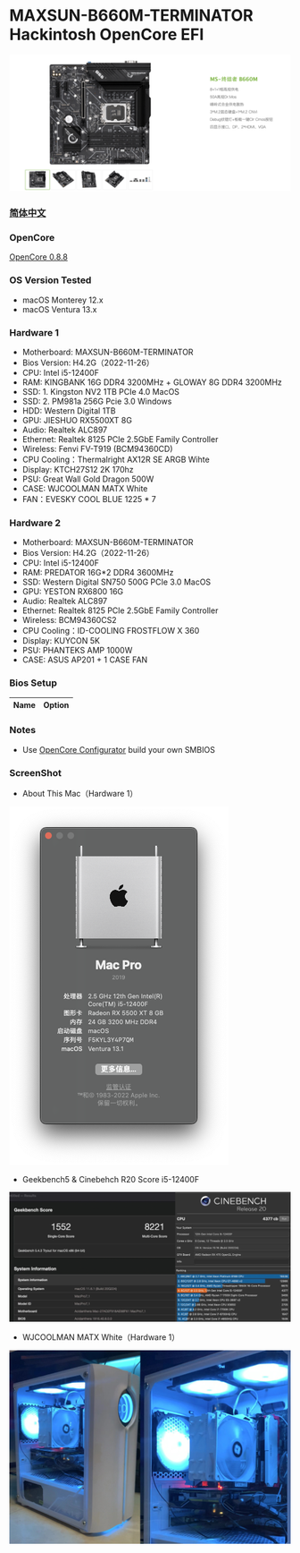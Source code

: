 # MAXSUN-B660M-TERMINATOR Hackintosh OpenCore EFI

![image](ScreenShot/Motherboard.png)

### [简体中文](README.zh_CN.md)

### OpenCore

[OpenCore 0.8.8](https://github.com/acidanthera/OpenCorePkg)

### OS Version Tested

- macOS Monterey 12.x
- macOS Ventura  13.x 

### Hardware 1

- Motherboard: MAXSUN-B660M-TERMINATOR
- Bios Version: H4.2G（2022-11-26）
- CPU: Intel i5-12400F
- RAM: KINGBANK 16G DDR4 3200MHz + GLOWAY 8G DDR4 3200MHz
- SSD: 1. Kingston NV2 1TB PCIe 4.0 MacOS
- SSD: 2. PM981a 256G Pcie 3.0 Windows
- HDD: Western Digital 1TB
- GPU: JIESHUO RX5500XT 8G
- Audio: Realtek ALC897
- Ethernet: Realtek 8125 PCle 2.5GbE Family Controller
- Wireless: Fenvi FV-T919 (BCM94360CD)
- CPU Cooling：Thermalright AX12R SE ARGB Wihte
- Display: KTCH27S12 2K 170hz
- PSU: Great Wall Gold Dragon 500W
- CASE: WJCOOLMAN MATX White
- FAN：EVESKY COOL BLUE 1225 * 7 

### Hardware 2
- Motherboard: MAXSUN-B660M-TERMINATOR
- Bios Version: H4.2G（2022-11-26）
- CPU: Intel i5-12400F
- RAM: PREDATOR 16G*2 DDR4 3600MHz
- SSD: Western Digital SN750 500G PCIe 3.0 MacOS
- GPU: YESTON RX6800 16G
- Audio: Realtek ALC897
- Ethernet: Realtek 8125 PCle 2.5GbE Family Controller
- Wireless: BCM94360CS2
- CPU Cooling：ID-COOLING FROSTFLOW X 360
- Display: KUYCON 5K
- PSU: PHANTEKS AMP 1000W
- CASE: ASUS AP201 + 1 CASE FAN

### Bios Setup

| Name | Option |
| ----- | --- |


### Notes

 - Use [OpenCore Configurator](https://mackie100projects.altervista.org/opencore-configurator/) build your own SMBIOS
 
 
### ScreenShot 

- About This Mac（Hardware 1）

![image](ScreenShot/aboutthismac.png)

- Geekbench5 & Cinebehch R20 Score i5-12400F 

![image](ScreenShot/Geekbench5.png)

- WJCOOLMAN MATX White（Hardware 1）

![image](ScreenShot/WJCOOLMANCASE.png)

